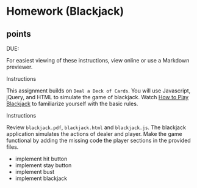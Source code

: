# Homework (Blackjack)

## points

DUE: 

For easiest viewing of these instructions, view online or use a Markdown previewer.

Instructions

This assignment builds on `Deal a Deck of Cards`. You will use Javascript, jQuery, and HTML to simulate the game of blackjack. Watch [How to Play Blackjack](`https://www.youtube.com/watch?v=eyoh-Ku9TCI`) to familiarize yourself with the basic rules. 

Instructions

Review `blackjack.pdf`, `blackjack.html` and `blackjack.js`. The blackjack application simulates the actions of dealer and player. Make the game functional by adding the missing code the player sections in the provided files.

* implement hit button
* implement stay button
* implement bust
* implement blackjack
